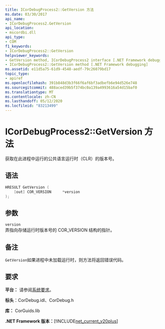 ```yaml
---
title: ICorDebugProcess2::GetVersion 方法
ms.date: 03/30/2017
api_name:
- ICorDebugProcess2.GetVersion
api_location:
- mscordbi.dll
api_type:
- COM
f1_keywords:
- ICorDebugProcess2::GetVersion
helpviewer_keywords:
- GetVersion method, ICorDebugProcess2 interface [.NET Framework debugging]
- ICorDebugProcess2::GetVersion method [.NET Framework debugging]
ms.assetid: e11d5a75-61d9-4548-aedf-79c26079bd17
topic_type:
- apiref
ms.openlocfilehash: 391b848d3b3f66f6af6bf3adbefb6e94d526e748
ms.sourcegitcommit: 488aced39b5f374bc0a139a4993616a54d15baf0
ms.translationtype: MT
ms.contentlocale: zh-CN
ms.lasthandoff: 05/12/2020
ms.locfileid: "83213499"
---
```

# <a name="icordebugprocess2getversion-method"></a>ICorDebugProcess2::GetVersion 方法

获取在此进程中运行的公共语言运行时（CLR）的版本号。

## <a name="syntax"></a>语法

```cpp
HRESULT GetVersion (
    [out] COR_VERSION     *version
);
```

## <a name="parameters"></a>参数

`version`\
弄指向存储运行时版本号的 COR_VERSION 结构的指针。

## <a name="remarks"></a>备注

`GetVersion`如果进程中未加载运行时，则方法将返回错误代码。

## <a name="requirements"></a>要求

**平台：** 请参阅[系统要求](../../get-started/system-requirements.md)。

**标头**：CorDebug.idl、CorDebug.h

**库：** CorGuids.lib

**.NET Framework 版本：**[!INCLUDE[net_current_v20plus](../../../../includes/net-current-v20plus-md.md)]
